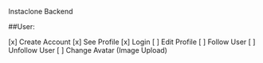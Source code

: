 Instaclone Backend

##User:

[x] Create Account
[x] See Profile
[x] Login
[ ] Edit Profile
[ ] Follow User
[ ] Unfollow User
[ ] Change Avatar (Image Upload)
